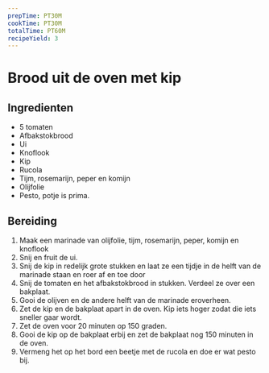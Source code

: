 ```yaml
---
prepTime: PT30M
cookTime: PT30M
totalTime: PT60M
recipeYield: 3
---
```

# Brood uit de oven met kip



## Ingredienten

- 5 tomaten
- Afbakstokbrood
- Ui
- Knoflook
- Kip
- Rucola
- Tijm, rosemarijn, peper en komijn
- Olijfolie
- Pesto, potje is prima.

## Bereiding

1. Maak een marinade van olijfolie, tijm, rosemarijn, peper, komijn en knoflook
2. Snij en fruit de ui.
3. Snij de kip in redelijk grote stukken en laat ze een tijdje in de helft van de marinade staan en roer af en toe door
4. Snij de tomaten en het afbakstokbrood in stukken. Verdeel ze over een bakplaat.
5. Gooi de olijven en de andere helft van de marinade eroverheen.
6. Zet de kip en de bakplaat apart in de oven. Kip iets hoger zodat die iets sneller gaar wordt.
7. Zet de oven voor 20 minuten op 150 graden.
8. Gooi de kip op de bakplaat erbij en zet de bakplaat nog 150 minuten in de oven.
9. Vermeng het op het bord een beetje met de rucola en doe er wat pesto bij.
